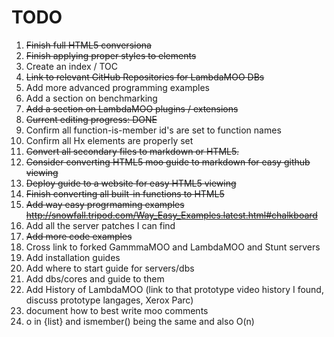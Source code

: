 # TODO

1. ~~Finish full HTML5 conversiona~~
2. ~~Finish applying proper styles to elements~~
3. Create an index / TOC
4. ~~Link to relevant GitHub Repositories for LambdaMOO DBs~~
5. Add more advanced programming examples
6. Add a section on benchmarking
7. ~~Add a section on LambdaMOO plugins / extensions~~
8. ~~Current editing progress: DONE~~
9. Confirm all function-is-member id's are set to function names
10. Confirm all Hx elements are properly set
11. ~~Convert all secondary files to markdown or HTML5.~~
12. ~~Consider converting HTML5 moo guide to markdown for easy github viewing~~
13. ~~Deploy guide to a website for easy HTML5 viewing~~
14. ~~Finish converting all built-in functions to HTML5~~
15. ~~Add way easy progrmaming examples http://snowfall.tripod.com/Way_Easy_Examples.latest.html#chalkboard~~
16. Add all the server patches I can find
17. ~~Add more code examples~~
18. Cross link to forked GammmaMOO and LambdaMOO and Stunt servers
19. Add installation guides
20. Add where to start guide for servers/dbs
21. Add dbs/cores and guide to them
22. Add History of LambdaMOO (link to that prototype video history I found, discuss prototype langages, Xerox Parc)
23. document how to best write moo comments
24. o in {list} and ismember() being the same and also O(n)
